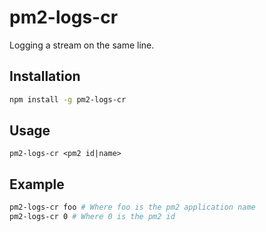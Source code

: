 # pm2-logs-cr
Logging a stream on the same line.

## Installation
```bash
npm install -g pm2-logs-cr
```

## Usage
```
pm2-logs-cr <pm2 id|name>
```

## Example
```bash
pm2-logs-cr foo # Where foo is the pm2 application name
pm2-logs-cr 0 # Where 0 is the pm2 id
```
